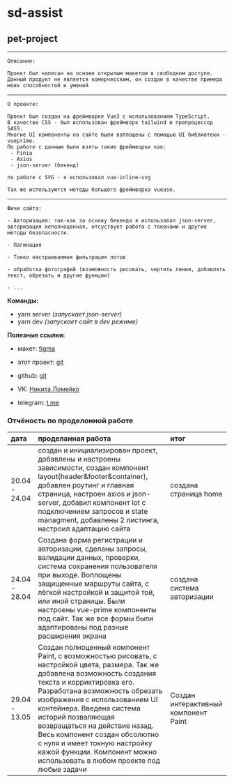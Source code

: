 # sd-assist
## pet-project

***
    Описание:

    Проект был написан на основе открытым макетом в свободном доступе. Данный продукт не является комерчесским, он создан в качестве примера моих способностей и уменей

***
    О проекте:
    
    Проект был создан на фреймворке Vue3 с использованием TypeScript.
    В качестве CSS - был использован фреймворк tailwind и препроцессор SASS.
    Многие UI компоненты на сайте были воплощены с помощью UI библиотеки - vueprime.
    По работе с данным были взяты такие фреймворки как:
     - Pinia
     - Axios
     - json-server (бекенд)

    по работе с SVG - я использовал vue-inline-svg

    Так же используются методы большого фреймворка vueuse.

***
    Фичи сайта:

    - Авторизация: так-как за основу бекенда я использовал json-server, авторизация неполноценная, отсуствует работа с токенами и другие методы безопасности.

    - Пагинация

    - Тонко настраиваемая фильтрация лотов

    - обработка фотографий (возможность рисовать, чертить линии, добавлять текст, обрезать и другие функции)

    - ...

__Команды:__
- yarn server _(запускает json-server)_
- yarn dev _(запускает сайт в dev режиме)_

__Полезные ссылки:__

- макет: [figma](https://www.figma.com/file/ojXX1q7z5tpAV7KIkDr9vo/Многостраничный-сайт---Автомобильный-аукцион?type=design&node-id=453-20966&mode=design&t=vnBhNr3vhX9Eldgq-0)

- этот проект: [git](https://github.com/lomeiko-dev/sd-assist)

- github: [git](https://github.com/lomeiko-dev)
- VK: [Никита Ломейко](https://vk.com/id390878963)
- telegram: [t.me](https://t.me/barsik_new)


### Отчёность по проделонной работе

дата | проделанная работа | итог
:----|:-------------------|:----------
20.04 - 24.04 | создан и инициализирован проект, добавлены и настроены зависимости, создан компонент layout(header&footer&container), добавлен роутинг и главная страница, настроен axios и json-server, добавил компонент lot с подключением запросов и state managment, добавлены 2 листинга, настроил адаптацию сайта | создана страница home
24.04 - 28.04 | Создана форма регистрации и авторизации, сделаны запросы, валидации данных, проверки, система сохранения пользователя при выходе. Воплощены защищенные маршруты сайта, с лёгкой настройкой и защитой той, или иной страницы. Были настроены vue-prime компоненты под сайт. Так же все формы были адаптированы под разные расширения экрана | создана система авторизации
29.04 - 13.05 | Создан полноценный компонент Paint, с возможностью рисовать, с настройкой цвета, размера. Так же добавлена возможность создания текста и корриктировка его. Разработана возможность обрезать изображения с использованием UI контейнера. Введена система историй позваляющая возвращаться на действие назад. Весь компонент создан обсолютно с нуля и имеет токную настройку кажой функции. Компонент можно использовать в любом проекте под любые задачи | Создан интерактивный компонент Paint

